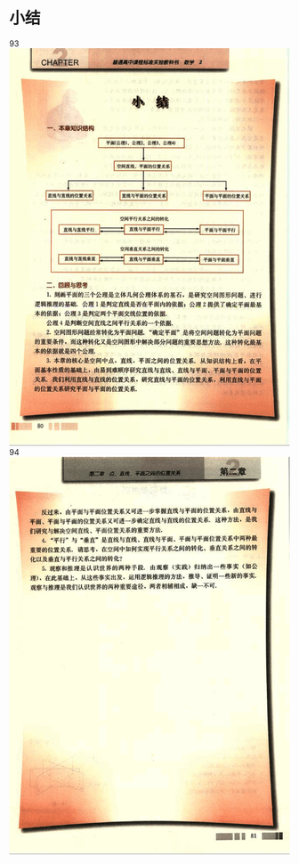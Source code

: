 # 小结

93
![93](../../book/人教版高中数学A版必修2/人教版高中数学A版必修2_93.png)
94
![94](../../book/人教版高中数学A版必修2/人教版高中数学A版必修2_94.png)
